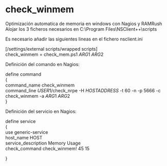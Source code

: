 # check_winmem
Optimización automatica de memoria en windows con Nagios y RAMRush <br/>
Alojar los 3 ficheros necesarios en C:\Program Files\NSClient++\scripts <br/>

Es necesario añadir las siguientes lineas en el fichero nsclient.ini <br/>

[/settings/external scripts/wrapped scripts]<br/>
check_winmem = check_mem.ps1  $ARG1$ $ARG2$ <br/>


Definición del comando en Nagios:<br/>

define command <br/>
{<br/>
	command_name	check_winmem <br/>
	command_line	$USER1$/check_nrpe -H $HOSTADDRESS$ -t 60 -n -p 5666 -c check_winmem -a $ARG1$ $ARG2$ <br/>
}<br/>


Definición del servicio en Nagios:<br/>

define service<br/>
{<br/>
	use			generic-service<br/>
	host_name		HOST<br/>
	service_description		Memory Usage<br/>
	check_command		check_winmem! 45 15<br/>

}<br/>
